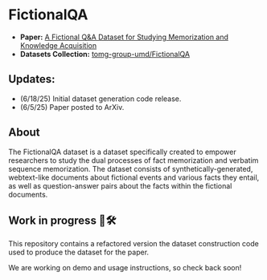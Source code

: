 # FictionalQA

- **Paper:** [A Fictional Q&A Dataset for Studying Memorization and Knowledge Acquisition](https://arxiv.org/abs/2506.05639)
- **Datasets Collection:** [tomg-group-umd/FictionalQA](https://hf.co/collections/tomg-group-umd/fictionalqa-68462c09c97e860922609e9e)

## Updates:
- (6/18/25) Initial dataset generation code release.
- (6/5/25) Paper posted to ArXiv.

## About

The FictionalQA dataset is a dataset specifically created to empower researchers to study the dual processes of fact memorization and verbatim sequence memorization. The dataset consists of synthetically-generated, webtext-like documents about fictional events and various facts they entail, as well as question-answer pairs about the facts within the fictional documents. 

## Work in progress 👷🛠️

This repository contains a refactored version the dataset construction code used to produce the dataset for the paper.

We are working on demo and usage instructions, so check back soon!

